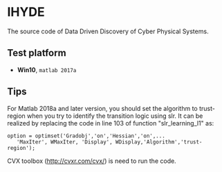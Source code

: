 # IHYDE

The source code of Data Driven Discovery of Cyber Physical Systems.

## Test platform

* **Win10**, ```matlab 2017a```

## Tips
For Matlab 2018a and later version, you should set the algorithm to trust-region when you try to identify the transition logic using slr.
It can be realized by replacing the code in line 103 of function "slr_learning_l1" as:

    option = optimset('Gradobj','on','Hessian','on',...
       'MaxIter', WMaxIter, 'Display', WDisplay,'Algorithm','trust-region');

CVX toolbox (http://cvxr.com/cvx/) is need to run the code.


